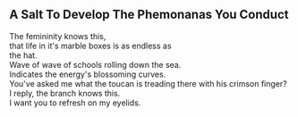 A Salt To Develop The Phemonanas You Conduct
--------------------------------------------
The femininity knows this,  
that life in it's marble boxes is as endless as  
the hat.  
Wave of wave of schools rolling down the sea.  
Indicates the energy's blossoming curves.  
You've asked me what the toucan is treading there with his crimson finger?  
I reply, the branch knows this.  
I want you to refresh on my eyelids.  
